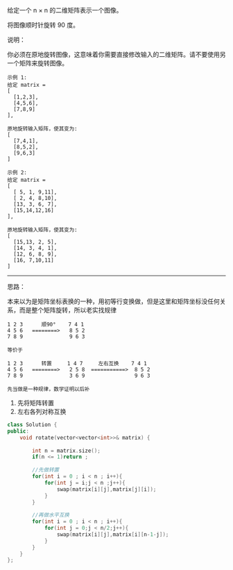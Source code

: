 给定一个 n × n 的二维矩阵表示一个图像。

将图像顺时针旋转 90 度。

说明：

你必须在原地旋转图像，这意味着你需要直接修改输入的二维矩阵。请不要使用另一个矩阵来旋转图像。
```
示例 1:
给定 matrix = 
[
  [1,2,3],
  [4,5,6],
  [7,8,9]
],

原地旋转输入矩阵，使其变为:
[
  [7,4,1],
  [8,5,2],
  [9,6,3]
]

示例 2:
给定 matrix =
[
  [ 5, 1, 9,11],
  [ 2, 4, 8,10],
  [13, 3, 6, 7],
  [15,14,12,16]
], 

原地旋转输入矩阵，使其变为:
[
  [15,13, 2, 5],
  [14, 3, 4, 1],
  [12, 6, 8, 9],
  [16, 7,10,11]
]
```

---------------------------
思路：

本来以为是矩阵坐标表换的一种，用初等行变换做，但是这里和矩阵坐标没任何关系，而是整个矩阵旋转，所以老实找规律

```
1 2 3      顺90°    7 4 1
4 5 6   ========>   8 5 2 
7 8 9               9 6 3

等价于

1 2 3      转置     1 4 7     左右互换    7 4 1
4 5 6   ========>   2 5 8  ===========>  8 5 2
7 8 9               3 6 9                9 6 3

先当做是一种规律，数学证明以后补
```

1. 先将矩阵转置
2. 左右各列对称互换

```CPP
class Solution {
public:
    void rotate(vector<vector<int>>& matrix) {
        
        int n = matrix.size();
        if(n <= 1)return ;
        
        //先做转置
        for(int i = 0 ; i < n ; i++){
            for(int j = i;j < n ;j++){
                swap(matrix[i][j],matrix[j][i]);
            }
        }
        
        //再做水平互换
        for(int i = 0 ; i < n ; i++){
            for(int j = 0;j < n/2;j++){
                swap(matrix[i][j],matrix[i][n-1-j]);
            }
        }
    }
};
```